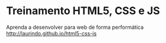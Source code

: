 # Treinamento HTML5, CSS e JS

Aprenda a desenvolver para web de forma performática
http://laurindo.github.io/html5-css-js